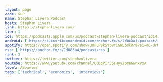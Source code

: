 ```yaml
---
layout: page
code: SLP
name: Stephan Livera Podcast
hosts: Stephan Livera
link: https://stephanlivera.com/
tier: 1
ios: https://podcasts.apple.com/us/podcast/stephan-livera-podcast/id1415720320
android: ['https://subscribeonandroid.com/anchor.fm/s/7d083a4/podcast/rss']
spotify: https://open.spotify.com/show/3mFUF9kSYpvrCGWLbskRr8?si=mC-UrMzISqejPzzc3z_FZg
rss: ['https://anchor.fm/s/7d083a4/podcast/rss']
rank: 2
twitter: https://twitter.com/stephanlivera
youtube: https://www.youtube.com/channel/UCDqPIrJSzHyyJpmH6wnxVxA
level: Advanced
tags: ['technical', 'economics', 'interviews']
---
```

